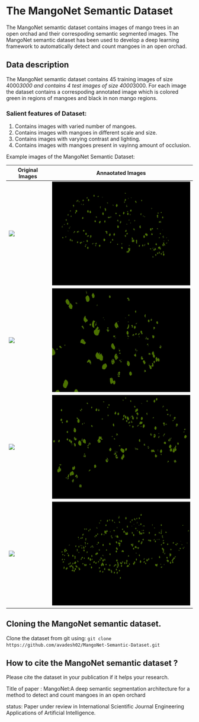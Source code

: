 # The MangoNet Semantic Dataset 


The MangoNet semantic dataset contains images of mango trees in an open orchad and their correspoding semantic segmented images. The MangoNet semantic dataset has been used to develop a deep learning framework to automatically detect and count mangoes in an open orchad.

## Data description

The MangoNet semantic dataset contains 45 training images of size 4000*3000 and contains 4 test images of size 4000*3000. For each image the dataset contains a correspoding annotated image which is colored green in regions of mangoes and black in non mango regions.
  
### Salient features of Dataset:
1) Contains images with varied number of mangoes.
2) Contains images with mangoes in different scale and size.
3) Contains images with varying contrast and lighting.
4) Contains images with mangoes present in vayinng amount of occlusion.

Example images of the MangoNet Semantic Dataset:

| Original Images | Annaotated Images |
| --------------- | ----------------- |
|<img src="https://github.com/avadesh02/MangoNet-Semantic-Dataset/blob/master/MangoNet%20Dataset/Train_data/original%20images/IMG_0087.JPG" width="400"/>  | <img src="https://github.com/avadesh02/MangoNet-Semantic-Dataset/blob/master/MangoNet%20Dataset/Train_data/annotated%20images/Class_087.jpg" width="400"/>|
|<img src="https://github.com/avadesh02/MangoNet-Semantic-Dataset/blob/master/MangoNet%20Dataset/Train_data/original%20images/IMG_0099.JPG" width="400"/>  | <img src="https://github.com/avadesh02/MangoNet-Semantic-Dataset/blob/master/MangoNet%20Dataset/Train_data/annotated%20images/Class_099.jpg" width="400"/>|
|<img src="https://github.com/avadesh02/MangoNet-Semantic-Dataset/blob/master/MangoNet%20Dataset/Train_data/original%20images/IMG_0111.JPG" width="400"/>  | <img src="https://github.com/avadesh02/MangoNet-Semantic-Dataset/blob/master/MangoNet%20Dataset/Train_data/annotated%20images/Class_111.jpg" width="400"/>|
|<img src="https://github.com/avadesh02/MangoNet-Semantic-Dataset/blob/master/MangoNet%20Dataset/Test_data/original%20images/IMG_0127.JPG" width="400"/>  | <img src="https://github.com/avadesh02/MangoNet-Semantic-Dataset/blob/master/MangoNet%20Dataset/Test_data/annotated%20images/Class_127.jpg" width="400"/>|

## Cloning the MangoNet semantic dataset.
 
Clone the dataset from git using:
`git clone https://github.com/avadesh02/MangoNet-Semantic-Dataset.git`

## How to cite the MangoNet semantic dataset ?
Please cite the dataset in your publication if it helps your research.

Title of paper : MangoNet:A deep semantic segmentation architecture for
a method to detect and count mangoes in an open
orchard

status: Paper under review in International Scientific Journal Engineering Applications of Artificial Intelligence.
